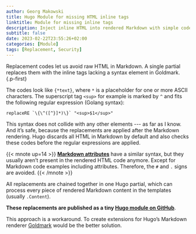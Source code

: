 ```yaml
---
author: Georg Makowski
title: Hugo Module for missing HTML inline tags
linktitle: Module for missing inline tags
description: Inject inline HTML into rendered Markdown with simple codes
subtitle: false
date: 2023-02-22T23:55:26+02:00
categories: [Module]
tags: [Replacement, Security]
---
```


Replacement codes let us avoid raw HTML in Markdown. A single partial replaces them with the inline tags lacking a syntax element in Goldmark.
{.p-first} <!--more-->

The codes look like `{*text}`, where `*` is a placeholder for one or more ASCII characters. The superscript tag `<sup>` for example is marked by `^` and fits the following regular expression (Golang syntax):

```go-html-template
replaceRE `\{\^([^}]*)\}` "<sup>$1</sup>"
```

This syntax does not collide with any other elements --- as far as I know. And it’s safe, because the replacements are applied after the Markdown rendering. Hugo discards all HTML in Markdown by default and also checks these codes before the regular expressions are applied.

{{< mnote up=14 >}}
[**Markdown attributes**](/doc/attribute) have a similar syntax, but they usually aren’t present in the rendered HTML code anymore. Except for Markdown code examples including attributes. Therefore, the `#` and `.` signs are avoided.
{{< /mnote >}}

All replacements are chained together in one Hugo partial, which can process every piece of rendered Markdown content in the templates (usually `.Content`).

**These replacements are published as a tiny [Hugo module on GitHub][module]**.

This approach is a workaround. To create extensions for Hugo’s Markdown renderer [Goldmark][goldmark] would be the better solution.

[module]: https://github.com/bowman2001/hugo-mod-replacements/
[goldmark]: https://github.com/yuin/goldmark "GitHub repository"
